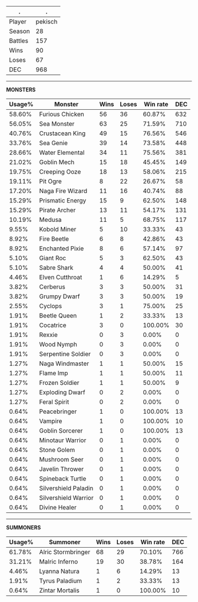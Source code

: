 .|.
|-|-
Player|pekisch
Season|28
Battles|157
Wins|90
Loses|67
DEC|968

---
**MONSTERS**

Usage%|Monster|Wins|Loses|Win rate|DEC|
-|-|-|-|-|-|
58.60%|Furious Chicken|56|36|60.87%|632|
56.05%|Sea Monster|63|25|71.59%|710|
40.76%|Crustacean King|49|15|76.56%|546|
33.76%|Sea Genie|39|14|73.58%|448|
28.66%|Water Elemental|34|11|75.56%|381|
21.02%|Goblin Mech|15|18|45.45%|149|
19.75%|Creeping Ooze|18|13|58.06%|215|
19.11%|Pit Ogre|8|22|26.67%|58|
17.20%|Naga Fire Wizard|11|16|40.74%|88|
15.29%|Prismatic Energy|15|9|62.50%|148|
15.29%|Pirate Archer|13|11|54.17%|131|
10.19%|Medusa|11|5|68.75%|117|
9.55%|Kobold Miner|5|10|33.33%|43|
8.92%|Fire Beetle|6|8|42.86%|43|
8.92%|Enchanted Pixie|8|6|57.14%|97|
5.10%|Giant Roc|5|3|62.50%|43|
5.10%|Sabre Shark|4|4|50.00%|41|
4.46%|Elven Cutthroat|1|6|14.29%|5|
3.82%|Cerberus|3|3|50.00%|31|
3.82%|Grumpy Dwarf|3|3|50.00%|19|
2.55%|Cyclops|3|1|75.00%|25|
1.91%|Beetle Queen|1|2|33.33%|13|
1.91%|Cocatrice|3|0|100.00%|30|
1.91%|Rexxie|0|3|0.00%|0|
1.91%|Wood Nymph|0|3|0.00%|0|
1.91%|Serpentine Soldier|0|3|0.00%|0|
1.27%|Naga Windmaster|1|1|50.00%|15|
1.27%|Flame Imp|1|1|50.00%|11|
1.27%|Frozen Soldier|1|1|50.00%|9|
1.27%|Exploding Dwarf|0|2|0.00%|0|
1.27%|Feral Spirit|0|2|0.00%|0|
0.64%|Peacebringer|1|0|100.00%|13|
0.64%|Vampire|1|0|100.00%|10|
0.64%|Goblin Sorcerer|1|0|100.00%|13|
0.64%|Minotaur Warrior|0|1|0.00%|0|
0.64%|Stone Golem|0|1|0.00%|0|
0.64%|Mushroom Seer|0|1|0.00%|0|
0.64%|Javelin Thrower|0|1|0.00%|0|
0.64%|Spineback Turtle|0|1|0.00%|0|
0.64%|Silvershield Paladin|0|1|0.00%|0|
0.64%|Silvershield Warrior|0|1|0.00%|0|
0.64%|Divine Healer|0|1|0.00%|0|

---
**SUMMONERS**

Usage%|Summoner|Wins|Loses|Win rate|DEC|
-|-|-|-|-|-|
61.78%|Alric Stormbringer|68|29|70.10%|766|
31.21%|Malric Inferno|19|30|38.78%|164|
4.46%|Lyanna Natura|1|6|14.29%|13|
1.91%|Tyrus Paladium|1|2|33.33%|13|
0.64%|Zintar Mortalis|1|0|100.00%|10|
